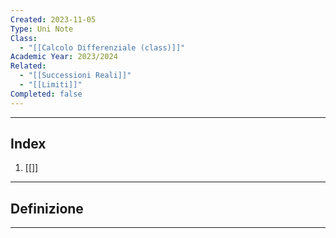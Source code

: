 ```yaml
---
Created: 2023-11-05
Type: Uni Note
Class:
  - "[[Calcolo Differenziale (class)]]"
Academic Year: 2023/2024
Related:
  - "[[Successioni Reali]]"
  - "[[Limiti]]"
Completed: false
---
```

---
## Index
1. [[]]

---
## Definizione


---